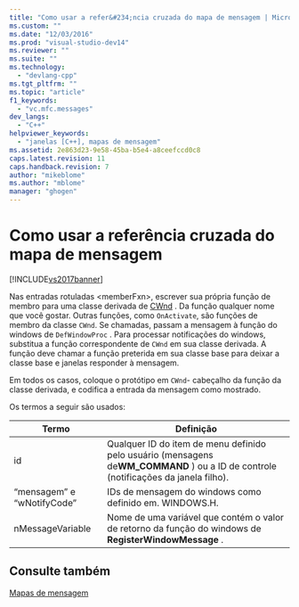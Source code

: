 ```yaml
---
title: "Como usar a refer&#234;ncia cruzada do mapa de mensagem | Microsoft Docs"
ms.custom: ""
ms.date: "12/03/2016"
ms.prod: "visual-studio-dev14"
ms.reviewer: ""
ms.suite: ""
ms.technology: 
  - "devlang-cpp"
ms.tgt_pltfrm: ""
ms.topic: "article"
f1_keywords: 
  - "vc.mfc.messages"
dev_langs: 
  - "C++"
helpviewer_keywords: 
  - "janelas [C++], mapas de mensagem"
ms.assetid: 2e863d23-9e58-45ba-b5e4-a8ceefccd0c8
caps.latest.revision: 11
caps.handback.revision: 7
author: "mikeblome"
ms.author: "mblome"
manager: "ghogen"
---
```

# Como usar a refer&#234;ncia cruzada do mapa de mensagem
[!INCLUDE[vs2017banner](../../assembler/inline/includes/vs2017banner.md)]

Nas entradas rotuladas \<memberFxn\>, escrever sua própria função de membro para uma classe derivada de [CWnd](../Topic/CWnd%20Class.md) .  Da função qualquer nome que você gostar.  Outras funções, como `OnActivate`, são funções de membro da classe `CWnd`.  Se chamadas, passam a mensagem à função do windows de `DefWindowProc` .  Para processar notificações do windows, substitua a função correspondente de `CWnd` em sua classe derivada.  A função deve chamar a função preterida em sua classe base para deixar a classe base e janelas responder à mensagem.  
  
 Em todos os casos, coloque o protótipo em `CWnd`\- cabeçalho da função da classe derivada, e codifica a entrada da mensagem como mostrado.  
  
 Os termos a seguir são usados:  
  
|Termo|Definição|  
|-----------|---------------|  
|id|Qualquer ID do item de menu definido pelo usuário \(mensagens de**WM\_COMMAND** \) ou a ID de controle \(notificações da janela filho\).|  
|“mensagem” e “wNotifyCode”|IDs de mensagem do windows como definido em. WINDOWS.H.|  
|nMessageVariable|Nome de uma variável que contém o valor de retorno da função do windows de **RegisterWindowMessage** .|  
  
## Consulte também  
 [Mapas de mensagem](../../mfc/reference/message-maps-mfc.md)